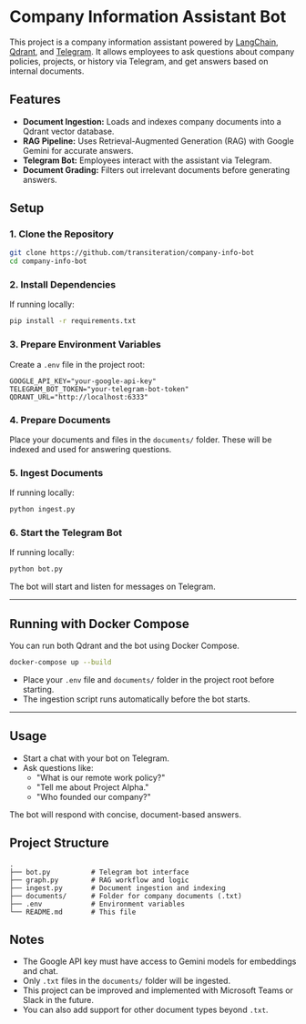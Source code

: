 # Company Information Assistant Bot

This project is a company information assistant powered by [LangChain](https://python.langchain.com/), [Qdrant](https://qdrant.tech/), and [Telegram](https://core.telegram.org/bots). It allows employees to ask questions about company policies, projects, or history via Telegram, and get answers based on internal documents.

## Features

- **Document Ingestion:** Loads and indexes company documents into a Qdrant vector database.
- **RAG Pipeline:** Uses Retrieval-Augmented Generation (RAG) with Google Gemini for accurate answers.
- **Telegram Bot:** Employees interact with the assistant via Telegram.
- **Document Grading:** Filters out irrelevant documents before generating answers.

## Setup

### 1. Clone the Repository

```bash
git clone https://github.com/transiteration/company-info-bot
cd company-info-bot
```

### 2. Install Dependencies

If running locally:

```bash
pip install -r requirements.txt
```

### 3. Prepare Environment Variables

Create a `.env` file in the project root:

```
GOOGLE_API_KEY="your-google-api-key"
TELEGRAM_BOT_TOKEN="your-telegram-bot-token"
QDRANT_URL="http://localhost:6333"
```

### 4. Prepare Documents

Place your documents and files in the `documents/` folder. These will be indexed and used for answering questions.

### 5. Ingest Documents

If running locally:

```bash
python ingest.py
```

### 6. Start the Telegram Bot

If running locally:

```bash
python bot.py
```

The bot will start and listen for messages on Telegram.

---

## Running with Docker Compose

You can run both Qdrant and the bot using Docker Compose.

```bash
docker-compose up --build
```

- Place your `.env` file and `documents/` folder in the project root before starting.
- The ingestion script runs automatically before the bot starts.

---

## Usage

- Start a chat with your bot on Telegram.
- Ask questions like:
  - "What is our remote work policy?"
  - "Tell me about Project Alpha."
  - "Who founded our company?"

The bot will respond with concise, document-based answers.

## Project Structure

```
.
├── bot.py          # Telegram bot interface
├── graph.py        # RAG workflow and logic
├── ingest.py       # Document ingestion and indexing
├── documents/      # Folder for company documents (.txt)
├── .env            # Environment variables
└── README.md       # This file
```

## Notes

- The Google API key must have access to Gemini models for embeddings and chat.
- Only `.txt` files in the `documents/` folder will be ingested.
- This project can be improved and implemented with Microsoft Teams or Slack in the future.
- You can also add support for other document types beyond `.txt`.
